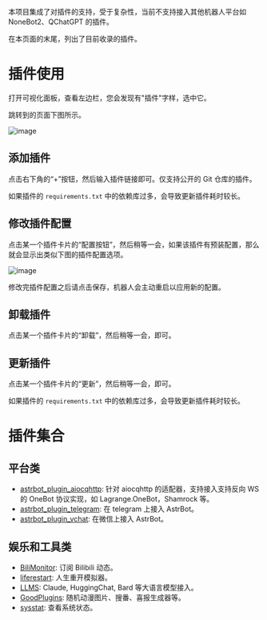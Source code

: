 本项目集成了对插件的支持，受于复杂性，当前不支持接入其他机器人平台如 NoneBot2、QChatGPT 的插件。

在本页面的末尾，列出了目前收录的插件。

# 插件使用

打开可视化面板，查看左边栏，您会发现有"插件"字样，选中它。

跳转到的页面下图所示。

![image](https://github.com/Soulter/AstrBot-docs/assets/37870767/a2dd4660-b339-41d2-a139-56bfbb2f3f27)

## 添加插件
点击右下角的“+”按钮，然后输入插件链接即可。仅支持公开的 Git 仓库的插件。

如果插件的 `requirements.txt` 中的依赖库过多，会导致更新插件耗时较长。

## 修改插件配置

点击某一个插件卡片的“配置按钮”，然后稍等一会，如果该插件有预装配置，那么就会显示出类似下图的插件配置选项。

![image](https://github.com/Soulter/AstrBot-docs/assets/37870767/602e5bf5-a006-44ee-a334-55b9985433dc)

修改完插件配置之后请点击保存，机器人会主动重启以应用新的配置。

## 卸载插件

点击某一个插件卡片的“卸载”，然后稍等一会，即可。


## 更新插件

点击某一个插件卡片的“更新”，然后稍等一会，即可。

如果插件的 `requirements.txt` 中的依赖库过多，会导致更新插件耗时较长。


 
# 插件集合

## 平台类

- [astrbot_plugin_aiocqhttp](https://github.com/Soulter/astrbot_plugin_aiocqhttp): 针对 aiocqhttp 的适配器，支持接入支持反向 WS 的 OneBot 协议实现，如 Lagrange.OneBot，Shamrock 等。
- [astrbot_plugin_telegram](https://github.com/Soulter/astrbot_plugin_telegram): 在 telegram 上接入 AstrBot。
- [astrbot_plugin_vchat](https://github.com/z2z63/astrbot_plugin_vchat): 在微信上接入 AstrBot。

## 娱乐和工具类

- [BiliMonitor](https://github.com/Soulter/BiliMonitor): 订阅 Bilibili 动态。
- [liferestart](https://github.com/Soulter/liferestart): 人生重开模拟器。
- [LLMS](https://github.com/Soulter/llms): Claude, HuggingChat, Bard 等大语言模型接入。
- [GoodPlugins](https://github.com/Soulter/goodplugins): 随机动漫图片、搜番、喜报生成器等。
- [sysstat](https://github.com/Soulter/sysstatqcbot): 查看系统状态。
